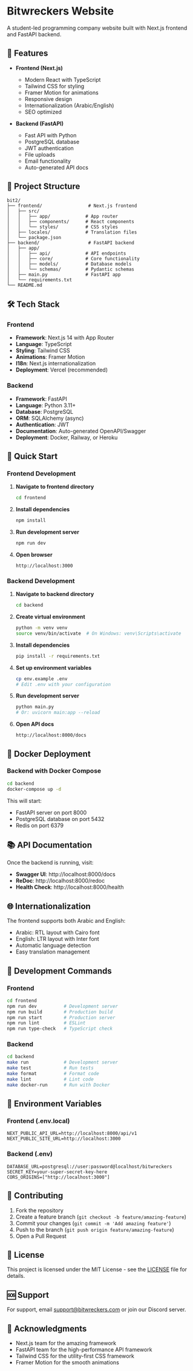 # Bitwreckers Website

A student-led programming company website built with Next.js frontend and FastAPI backend.

## 🚀 Features

- **Frontend (Next.js)**
  - Modern React with TypeScript
  - Tailwind CSS for styling
  - Framer Motion for animations
  - Responsive design
  - Internationalization (Arabic/English)
  - SEO optimized

- **Backend (FastAPI)**
  - Fast API with Python
  - PostgreSQL database
  - JWT authentication
  - File uploads
  - Email functionality
  - Auto-generated API docs

## 📁 Project Structure

```
bit2/
├── frontend/                 # Next.js frontend
│   ├── src/
│   │   ├── app/             # App router
│   │   ├── components/      # React components
│   │   └── styles/          # CSS styles
│   ├── locales/             # Translation files
│   └── package.json
├── backend/                  # FastAPI backend
│   ├── app/
│   │   ├── api/             # API endpoints
│   │   ├── core/            # Core functionality
│   │   ├── models/          # Database models
│   │   └── schemas/         # Pydantic schemas
│   ├── main.py              # FastAPI app
│   └── requirements.txt
└── README.md
```

## 🛠️ Tech Stack

### Frontend
- **Framework**: Next.js 14 with App Router
- **Language**: TypeScript
- **Styling**: Tailwind CSS
- **Animations**: Framer Motion
- **I18n**: Next.js internationalization
- **Deployment**: Vercel (recommended)

### Backend
- **Framework**: FastAPI
- **Language**: Python 3.11+
- **Database**: PostgreSQL
- **ORM**: SQLAlchemy (async)
- **Authentication**: JWT
- **Documentation**: Auto-generated OpenAPI/Swagger
- **Deployment**: Docker, Railway, or Heroku

## 🚀 Quick Start

### Frontend Development

1. **Navigate to frontend directory**
   ```bash
   cd frontend
   ```

2. **Install dependencies**
   ```bash
   npm install
   ```

3. **Run development server**
   ```bash
   npm run dev
   ```

4. **Open browser**
   ```
   http://localhost:3000
   ```

### Backend Development

1. **Navigate to backend directory**
   ```bash
   cd backend
   ```

2. **Create virtual environment**
   ```bash
   python -m venv venv
   source venv/bin/activate  # On Windows: venv\Scripts\activate
   ```

3. **Install dependencies**
   ```bash
   pip install -r requirements.txt
   ```

4. **Set up environment variables**
   ```bash
   cp env.example .env
   # Edit .env with your configuration
   ```

5. **Run development server**
   ```bash
   python main.py
   # Or: uvicorn main:app --reload
   ```

6. **Open API docs**
   ```
   http://localhost:8000/docs
   ```

## 🐳 Docker Deployment

### Backend with Docker Compose

```bash
cd backend
docker-compose up -d
```

This will start:
- FastAPI server on port 8000
- PostgreSQL database on port 5432
- Redis on port 6379

## 📚 API Documentation

Once the backend is running, visit:
- **Swagger UI**: http://localhost:8000/docs
- **ReDoc**: http://localhost:8000/redoc
- **Health Check**: http://localhost:8000/health

## 🌐 Internationalization

The frontend supports both Arabic and English:
- Arabic: RTL layout with Cairo font
- English: LTR layout with Inter font
- Automatic language detection
- Easy translation management

## 🔧 Development Commands

### Frontend
```bash
cd frontend
npm run dev          # Development server
npm run build        # Production build
npm run start        # Production server
npm run lint         # ESLint
npm run type-check   # TypeScript check
```

### Backend
```bash
cd backend
make run             # Development server
make test            # Run tests
make format          # Format code
make lint            # Lint code
make docker-run      # Run with Docker
```

## 📝 Environment Variables

### Frontend (.env.local)
```env
NEXT_PUBLIC_API_URL=http://localhost:8000/api/v1
NEXT_PUBLIC_SITE_URL=http://localhost:3000
```

### Backend (.env)
```env
DATABASE_URL=postgresql://user:password@localhost/bitwreckers
SECRET_KEY=your-super-secret-key-here
CORS_ORIGINS=["http://localhost:3000"]
```

## 🤝 Contributing

1. Fork the repository
2. Create a feature branch (`git checkout -b feature/amazing-feature`)
3. Commit your changes (`git commit -m 'Add amazing feature'`)
4. Push to the branch (`git push origin feature/amazing-feature`)
5. Open a Pull Request

## 📄 License

This project is licensed under the MIT License - see the [LICENSE](LICENSE) file for details.

## 🆘 Support

For support, email support@bitwreckers.com or join our Discord server.

## 🙏 Acknowledgments

- Next.js team for the amazing framework
- FastAPI team for the high-performance API framework
- Tailwind CSS for the utility-first CSS framework
- Framer Motion for the smooth animations
